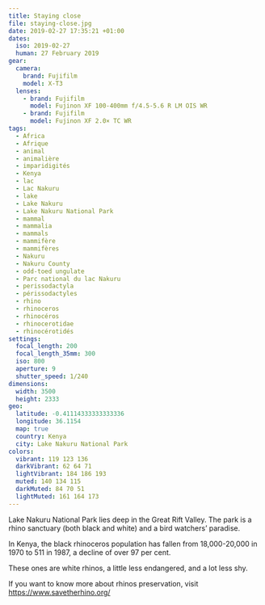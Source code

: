 ```yaml
---
title: Staying close
file: staying-close.jpg
date: 2019-02-27 17:35:21 +01:00
dates:
  iso: 2019-02-27
  human: 27 February 2019
gear:
  camera:
    brand: Fujifilm
    model: X-T3
  lenses:
    - brand: Fujifilm
      model: Fujinon XF 100-400mm f/4.5-5.6 R LM OIS WR
    - brand: Fujifilm
      model: Fujinon XF 2.0× TC WR
tags:
  - Africa
  - Afrique
  - animal
  - animalière
  - imparidigités
  - Kenya
  - lac
  - Lac Nakuru
  - lake
  - Lake Nakuru
  - Lake Nakuru National Park
  - mammal
  - mammalia
  - mammals
  - mammifère
  - mammifères
  - Nakuru
  - Nakuru County
  - odd-toed ungulate
  - Parc national du lac Nakuru
  - perissodactyla
  - périssodactyles
  - rhino
  - rhinoceros
  - rhinocéros
  - rhinocerotidae
  - rhinocérotidés
settings:
  focal_length: 200
  focal_length_35mm: 300
  iso: 800
  aperture: 9
  shutter_speed: 1/240
dimensions:
  width: 3500
  height: 2333
geo:
  latitude: -0.41114333333333336
  longitude: 36.1154
  map: true
  country: Kenya
  city: Lake Nakuru National Park
colors:
  vibrant: 119 123 136
  darkVibrant: 62 64 71
  lightVibrant: 184 186 193
  muted: 140 134 115
  darkMuted: 84 70 51
  lightMuted: 161 164 173
---
```


Lake Nakuru National Park lies deep in the Great Rift Valley. The park is a rhino sanctuary (both black and white) and a bird watchers’ paradise.

In Kenya, the black rhinoceros population has fallen from 18,000-20,000 in 1970 to 511 in 1987, a decline of over 97 per cent.

These ones are white rhinos, a little less endangered, and a lot less shy.

If you want to know more about rhinos preservation, visit https://www.savetherhino.org/
